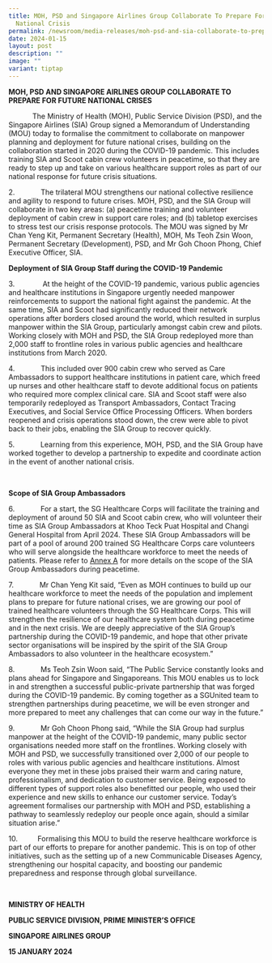 ```yaml
---
title: MOH, PSD and Singapore Airlines Group Collaborate To Prepare For Future
  National Crisis
permalink: /newsroom/media-releases/moh-psd-and-sia-collaborate-to-prepare-for-future-national-crisis/
date: 2024-01-15
layout: post
description: ""
image: ""
variant: tiptap
---
```

<p><strong>MOH, PSD AND SINGAPORE AIRLINES GROUP COLLABORATE TO PREPARE FOR FUTURE NATIONAL CRISES</strong></p><p></p><p>&nbsp;&nbsp;&nbsp;&nbsp;&nbsp;&nbsp;&nbsp;&nbsp;&nbsp;&nbsp;&nbsp;&nbsp;The Ministry of Health (MOH), Public Service Division (PSD), and the Singapore Airlines (SIA) Group signed a Memorandum of Understanding (MOU) today to formalise the commitment to collaborate on manpower planning and deployment for future national crises, building on the collaboration started in 2020 during the COVID-19 pandemic. This includes training SIA and Scoot cabin crew volunteers in peacetime, so that they are ready to step up and take on various healthcare support roles as part of our national response for future crisis situations.</p><p></p><p>2.&nbsp;&nbsp;&nbsp;&nbsp;&nbsp;&nbsp;&nbsp;&nbsp;&nbsp;&nbsp;&nbsp;&nbsp; The trilateral MOU strengthens our national collective resilience and agility to respond to future crises. MOH, PSD, and the SIA Group will collaborate in two key areas: (a) peacetime training and volunteer deployment of cabin crew in support care roles; and (b) tabletop exercises to stress test our crisis response protocols. The MOU was signed by Mr Chan Yeng Kit, Permanent Secretary (Health), MOH, Ms Teoh Zsin Woon, Permanent Secretary (Development), PSD, and Mr Goh Choon Phong, Chief Executive Officer, SIA.</p><p></p><p><strong>Deployment of SIA Group Staff during the COVID-19 Pandemic</strong></p><p>3.&nbsp;&nbsp;&nbsp;&nbsp;&nbsp;&nbsp;&nbsp;&nbsp;&nbsp;&nbsp;&nbsp;&nbsp; &nbsp;At the height of the COVID-19 pandemic, various public agencies and healthcare institutions in Singapore urgently needed manpower reinforcements to support the national fight against the pandemic. At the same time, SIA and Scoot had significantly reduced their network operations after borders closed around the world, which resulted in surplus manpower within the SIA Group, particularly amongst cabin crew and pilots. Working closely with MOH and PSD, the SIA Group redeployed more than 2,000 staff to frontline roles in various public agencies and healthcare institutions from March 2020.</p><p></p><p>4.&nbsp;&nbsp;&nbsp;&nbsp;&nbsp;&nbsp;&nbsp;&nbsp;&nbsp;&nbsp;&nbsp;&nbsp; This included over 900 cabin crew who served as Care Ambassadors to support healthcare institutions in patient care, which freed up nurses and other healthcare staff to devote additional focus on patients who required more complex clinical care. SIA and Scoot staff were also temporarily redeployed as Transport Ambassadors, Contact Tracing Executives, and Social Service Office Processing Officers. When borders reopened and crisis operations stood down, the crew were able to pivot back to their jobs, enabling the SIA Group to recover quickly.</p><p></p><p>5.&nbsp;&nbsp;&nbsp;&nbsp;&nbsp;&nbsp;&nbsp;&nbsp;&nbsp;&nbsp;&nbsp;&nbsp; Learning from this experience, MOH, PSD, and the SIA Group have worked together to develop a partnership to expedite and coordinate action in the event of another national crisis.</p><p></p><p><strong>&nbsp;</strong></p><p><strong>Scope of SIA Group Ambassadors</strong></p><p>6.&nbsp;&nbsp;&nbsp;&nbsp;&nbsp;&nbsp;&nbsp;&nbsp;&nbsp;&nbsp;&nbsp;&nbsp; For a start, the SG Healthcare Corps will facilitate the training and deployment of around 50 SIA and Scoot cabin crew, who will volunteer their time as SIA Group Ambassadors at Khoo Teck Puat Hospital and Changi General Hospital from April 2024. <a rel="noopener noreferrer nofollow" target="_blank">These SIA Group Ambassadors will be part of a pool of around 200 trained SG Healthcare Corps care volunteers who will serve alongside the healthcare workforce to meet the needs of patients.</a> Please refer to <u>Annex A</u> for more details on the scope of the SIA Group Ambassadors during peacetime.</p><p></p><p>7.&nbsp;&nbsp;&nbsp;&nbsp;&nbsp;&nbsp;&nbsp;&nbsp;&nbsp;&nbsp;&nbsp;&nbsp; Mr Chan Yeng Kit said, “Even as MOH continues to build up our healthcare workforce to meet the needs of the population and implement plans to prepare for future national crises, we are growing our pool of trained healthcare volunteers through the SG Healthcare Corps. This will strengthen the resilience of our healthcare system both during peacetime and in the next crisis. We are deeply appreciative of the SIA Group’s partnership during the COVID-19 pandemic, and hope that other private sector organisations will be inspired by the spirit of the SIA Group Ambassadors to also volunteer in the healthcare ecosystem.”</p><p></p><p>8.&nbsp;&nbsp;&nbsp;&nbsp;&nbsp;&nbsp;&nbsp;&nbsp;&nbsp;&nbsp;&nbsp;&nbsp; Ms Teoh Zsin Woon said, “The Public Service constantly looks and plans ahead for Singapore and Singaporeans. This MOU enables us to lock in and strengthen a successful public-private partnership that was forged during the COVID-19 pandemic. By coming together as a SGUnited team to strengthen partnerships during peacetime, we will be even stronger and more prepared to meet any challenges that can come our way in the future.”</p><p></p><p>9.&nbsp;&nbsp;&nbsp;&nbsp;&nbsp;&nbsp;&nbsp;&nbsp;&nbsp;&nbsp;&nbsp;&nbsp; Mr Goh Choon Phong said, “While the SIA Group had surplus manpower at the height of the COVID-19 pandemic, many public sector organisations needed more staff on the frontlines. Working closely with MOH and PSD, we successfully transitioned over 2,000 of our people to roles with various public agencies and healthcare institutions. Almost everyone they met in these jobs praised their warm and caring nature, professionalism, and dedication to customer service. Being exposed to different types of support roles also benefitted our people, who used their experience and new skills to enhance our customer service. Today’s agreement formalises our partnership with MOH and PSD, establishing a pathway to seamlessly redeploy our people once again, should a similar situation arise.”</p><p></p><p>10.&nbsp;&nbsp;&nbsp;&nbsp;&nbsp;&nbsp;&nbsp;&nbsp;&nbsp; Formalising this MOU to build the reserve healthcare workforce is part of our efforts to prepare for another pandemic. This is on top of other initiatives, such as the setting up of a new Communicable Diseases Agency, strengthening our hospital capacity, and boosting our pandemic preparedness and response through global surveillance.</p><p></p><p>&nbsp;</p><p><strong>MINISTRY OF HEALTH</strong></p><p><strong>PUBLIC SERVICE DIVISION, PRIME MINISTER’S OFFICE</strong></p><p><strong>SINGAPORE AIRLINES GROUP</strong></p><p><strong>15 JANUARY 2024</strong></p>